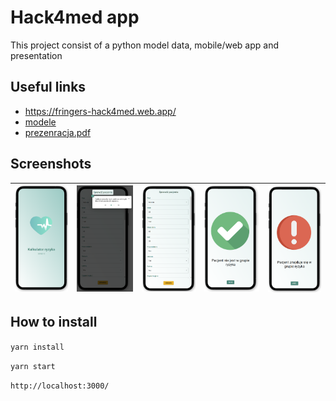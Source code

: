 # Hack4med app

This project consist of a python model data, mobile/web app and presentation

## Useful links

- <https://fringers-hack4med.web.app/>
- [modele](./python/)
- [prezenracja.pdf](<./prezentacja).pdf>)

## Screenshots

| ![screenshot_1](/screenshots/mobile_app_screenshot.png) | ![screenshot_2](/screenshots/mobile_app_screenshot2.png) | ![screenshot_2a](/screenshots/mobile_app_screenshot2a.png) | ![screenshot_3](/screenshots/mobile_app_screenshot3.png) | ![screenshot_4](/screenshots/mobile_app_screenshot4.png) |
| ------------------------------------------------------- | -------------------------------------------------------- | ---------------------------------------------------------- | -------------------------------------------------------- | -------------------------------------------------------- |

## How to install

`yarn install`

`yarn start`

`http://localhost:3000/`
